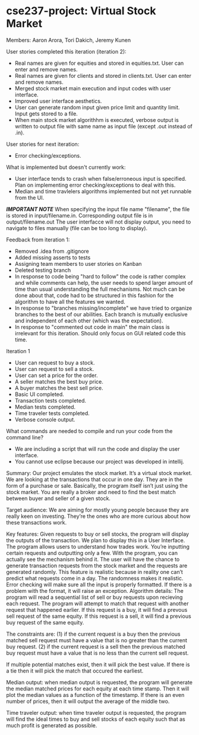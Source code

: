 # cse237-project: Virtual Stock Market
Members: Aaron Arora, Tori Dakich, Jeremy Kunen

User stories completed this iteration (iteration 2):

- Real names are given for equities and stored in equities.txt. User can enter and remove names.
- Real names are given for clients and stored in clients.txt. User can enter and remove names.
- Merged stock market main execution and input codes with user interface.
- Improved user interface aesthetics.
- User can generate random input given price limit and quantity limit. Input gets stored to a file.
- When main stock market algorithhm is executed, verbose output is written to output file with same name as input file (except .out instead of .in).

User stories for next iteration:
- Error checking/exceptions.

What is implemented but doesn't currently work:
- User interface tends to crash when false/erroneous input is specified. Plan on implementing error checking/exceptions to deal with this.
- Median and time travlelers algorithms implemented but not yet runnable from the UI.

***IMPORTANT NOTE***
When specifying the input file name "filename", the file is stored in input/filename.in.
Corresponding output file is in output/filename.out
The user interfacce will not display output, you need to navigate to files manually (file can be too long to display).

Feedback from iteration 1:
- Removed .idea from .gitignore
- Added missing asserts to tests
- Assigning team members to user stories on Kanban
- Deleted testing branch
- In response to code being "hard to follow" the code is rather complex and while comments can help, the user needs to spend larger amount of time than usual understanding the full mechanisms. Not much can be done about that, code had to be structured in this fashion for the algorithm to have all the features we wanted.
- In response to "branches missing/incomplete" we have tried to organize branches to the best of our abilities. Each branch is mutually exclusive and independent of each other (which was the expectation).
- In response to "commented out code in main" the main class is irrelevant for this iteration. Should only focus on GUI related code this time.

Iteration 1

- User can request to buy a stock.
- User can request to sell a stock.
- User can set a price for the order.
- A seller matches the best buy price.
- A buyer matches the best sell price.
- Basic UI completed.
- Transaction tests completed.
- Median tests completed.
- Time traveler tests completed.
- Verbose console output.

What commands are needed to compile and run your code from the command line?
- We are including a script that will run the code and display the user interface.
- You cannot use eclipse because our project was developed in intellij.

Summary:
Our project emulates the stock market. It’s a virtual stock market. We are looking at the transactions that occur in one day. They are in the form of a purchase or sale. Basically, the program itself isn’t just using the stock market. You are really a broker and need to find the best match between buyer and seller of a given stock.

Target audience:
We are aiming for mostly young people because they are really keen on investing. They’re the ones who are more curious about how these transactions work.

Key features: 
Given requests to buy or sell stocks, the program will display the outputs of the transaction. We plan to display this in a User Interface. The program allows users to understand how trades work. You’re inputting certain requests and outputting only a few. With the program, you can actually see the mechanism behind it. The user will have the chance to generate transaction requests from the stock market and the requests are generated randomly. This feature is realistic because in reality one can’t predict what requests come in a day. The randomness makes it realistic. Error checking will make sure all the input is properly formatted. If there is a problem with the format, it will raise an exception. 
Algorithm details: The program will read a sequential list of sell or buy requests upon recieving each request. The program will attempt to match that request with another request that happened earlier. If this request is a buy, it will find a prevous sell request of the same equity. If this request is a sell, it will find a previous buy request of the same equity.

 The constraints are:
(1) if the current request is a buy then the previous matched sell request must have a value that is no greater than the current buy request.
(2) if the current request is a sell then the previous matched buy request must have a value that is no less than the current sell request.

If multiple potential matches exist, then it will pick the best value.
If there is a tie then it will pick the match that occured the earliest.

Median output: when median output is requested, the program will generate the median matched prices for each equity at each time stamp. Then it will plot the median values as a function of the timestamp. If there is an even number of prices, then it will output the average of the middle two.

Time traveler output: when time traveler output is requested, the program will find the ideal times to buy and sell stocks of each equity such that as much profit is generated as possible.

